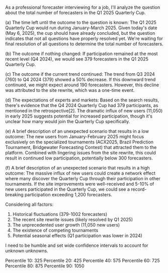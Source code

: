 As a professional forecaster interviewing for a job, I'll analyze the question about the total number of forecasters in the Q1 2025 Quarterly Cup.

(a) The time left until the outcome to the question is known:
The Q1 2025 Quarterly Cup would run during January-March 2025. Given today's date (May 6, 2025), the cup should have already concluded, but the question indicates that not all questions have properly resolved yet. We're waiting for final resolution of all questions to determine the total number of forecasters.

(b) The outcome if nothing changed:
If participation remained at the most recent level (Q4 2024), we would see 379 forecasters in the Q1 2025 Quarterly Cup.

(c) The outcome if the current trend continued:
The trend from Q3 2024 (760) to Q4 2024 (379) showed a 50% decrease. If this downward trend continued, we might expect around 190 forecasters. However, this decline was attributed to the site rewrite, which was a one-time event.

(d) The expectations of experts and markets:
Based on the search results, there's evidence that the Q4 2024 Quarterly Cup had 379 participants, as mentioned in the retrospective[2]. The dramatic influx of new users (11,050) in early 2025 suggests potential for increased participation, though it's unclear how many would join the Quarterly Cup specifically.

(e) A brief description of an unexpected scenario that results in a low outcome:
The new users from January-February 2025 might focus exclusively on the specialized tournaments (ACX2025, Brazil Prediction Tournament, Bridgewater Forecasting Contest) that attracted them to the platform. Combined with lingering issues from the site rewrite, this could result in continued low participation, potentially below 300 forecasters.

(f) A brief description of an unexpected scenario that results in a high outcome:
The massive influx of new users could create a network effect where many discover the Quarterly Cup through their participation in other tournaments. If the site improvements were well-received and 5-10% of new users participated in the Quarterly Cup, we could see a record-breaking participation exceeding 1,200 forecasters.

Considering all factors:
1. Historical fluctuations (379-1002 forecasters)
2. The recent site rewrite issues (likely resolved by Q1 2025)
3. The unprecedented user growth (11,050 new users)
4. The existence of competing tournaments 
5. Potential seasonal effects (Q1 participation was lower in 2024)

I need to be humble and set wide confidence intervals to account for unknown unknowns.

Percentile 10: 325
Percentile 20: 425
Percentile 40: 575
Percentile 60: 725
Percentile 80: 875
Percentile 90: 1050